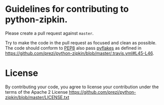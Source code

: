 # Guidelines for contributing to python-zipkin.

Please create a pull request against `master`.

Try to make the code in the pull request as focused and clean as possible. The code should conform to
[PEP8](http://legacy.python.org/dev/peps/pep-0008/) also pass [pyflakes](https://pypi.python.org/pypi/pyflakes)
as defined in https://github.com/prezi/python-zipkin/blob/master/.travis.yml#L45-L46.

# License
By contributing your code, you agree to license your contribution under the
terms of the Apache 2 License
https://github.com/prezi/python-zipkin/blob/master/LICENSE.txt
